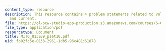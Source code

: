 ```yaml
---
content_type: resource
description: This resource contains 4 problem statements related to voltage, transmitter,
  and current.
file: https://ol-ocw-studio-app-production.s3.amazonaws.com/courses/6-013-electromagnetics-and-applications-spring-2009/fb02fc5e013329611db596c481d61878_MIT6_013S09_pset10.pdf
file_type: application/pdf
resourcetype: Document
title: MIT6_013S09_pset10.pdf
uid: fb02fc5e-0133-2961-1db5-96c481d61878
---
```

